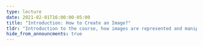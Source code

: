 ```yaml
---
type: lecture
date: 2021-02-01T16:00:00-05:00
title: "Introduction: How to Create an Image?"
tldr: "Introduction to the course, how images are represented and manipulated on computers"
hide_from_announcments: true
---
```

